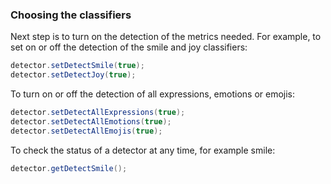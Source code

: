 ### Choosing the classifiers
Next step is to turn on the detection of the metrics needed. For example, to set on or off the detection of the smile and joy classifiers:  

```csharp
detector.setDetectSmile(true);
detector.setDetectJoy(true);
```

To turn on or off the detection of all expressions, emotions or emojis:

```csharp
detector.setDetectAllExpressions(true);
detector.setDetectAllEmotions(true);
detector.setDetectAllEmojis(true);
```

To check the status of a detector at any time, for example smile:

```csharp
detector.getDetectSmile();
```
